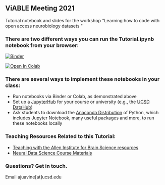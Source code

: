 ## ViABLE Meeting 2021

Tutorial notebook and slides for the workshop "Learning how to code with open access neurobiology datasets "

### There are two different ways you can run the Tutorial.ipynb notebook from your browser:

[![Binder](https://mybinder.org/badge_logo.svg)](https://mybinder.org/v2/gh/ajuavinett/ViABLE_2021.git/master?filepath=Tutorial.ipynb)

[![Open In Colab](https://colab.research.google.com/assets/colab-badge.svg)](http://colab.research.google.com/github/ajuavinett/ViABLE_2021/)


### There are several ways to implement these notebooks in your class:
- Run notebooks via Binder or Colab, as demonstrated above
- Set up a [JupyterHub](https://jupyterhub.readthedocs.io/en/stable/installation-guide-hard.html) for your course or university (e.g., the [UCSD DataHub](http://datahub.ucsd.edu))
- Ask students to download the [Anaconda Distribution](https://www.anaconda.com/products/individual) of Python, which includes Jupyter Notebook, many useful packages and more, to run these notebooks locally

### Teaching Resources Related to this Tutorial:
- [Teaching with the Allen Institute for Brain Science resources](https://sites.google.com/ucsd.edu/neuroedu)
- [Neural Data Science Course Materials](https://github.com/BIPN162/Materials)

### Questions? Get in touch.
Email ajuavine[at]ucsd.edu
